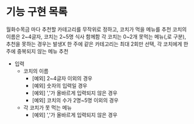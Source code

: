 # 기능 구현 목록

월화수목금 마다 추천할 카테고리를 무작위로 정하고, 코치가 먹을 메뉴를 추천
코치의 이름은 2~4글자, 코치는 2~5명 식사 함께함
각 코치는 0~2개 못먹는 메뉴(,로 구분), 추천을 못하는 경우는 발생X
한 주에 같은 카테고리는 최대 2회만 선택, 각 코치에게 한 주에 중복되지 않는 메뉴 추천

- 입력
  - 코치의 이름
    - [예외] 2~4글자 이외의 경우
    - [예외] 숫자의 입력일 경우
    - [예외] ','가 올바르게 입력되지 않은 경우
    - [예외] 코치의 수가 2명~5명 이외의 경우
  - 각 코치가 못 먹는 메뉴
    - [예외] ','가 올바르게 입력되지 않은 경우
